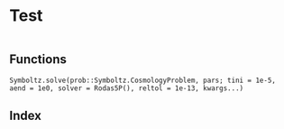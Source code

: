 # Test

```@contents
```

## Functions

```@docs
Symboltz.solve(prob::Symboltz.CosmologyProblem, pars; tini = 1e-5, aend = 1e0, solver = Rodas5P(), reltol = 1e-13, kwargs...)
```

## Index

```@index
```